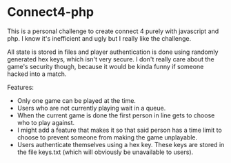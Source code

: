 # Connect4-php
This is a personal challenge to create connect 4 purely with javascript and php. I know it's inefficient and ugly but I really like the challenge. 

All state is stored in files and player authentication is done using randomly generated hex keys, which isn't very secure.
I don't really care about the game's security though, because it would be kinda funny if someone hacked into a match.

Features:
* Only one game can be played at the time.
* Users who are not currently playing wait in a queue.
* When the current game is done the first person in line gets to choose who to play against.
* I might add a feature that makes it so that said person has a time limit to choose to prevent someone from making the game unplayable.
* Users authenticate themselves using a hex key. These keys are stored in the file keys.txt (which will obviously be unavailable to users).

